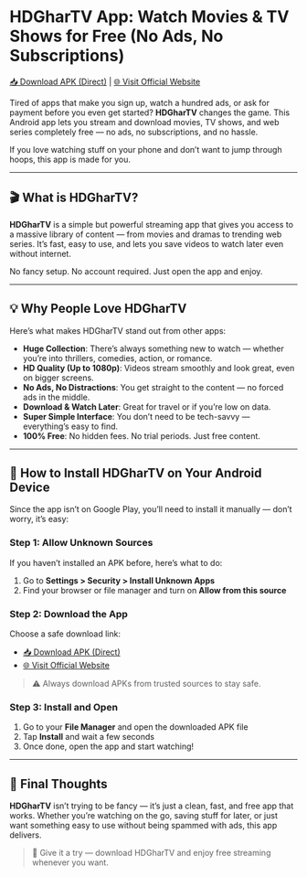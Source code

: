 # HDGharTV App: Watch Movies & TV Shows for Free (No Ads, No Subscriptions)

[📥 Download APK (Direct)](https://download.hdghartv.com.pk/HDGharTV_app_v3.6.0.apk) | [🌐 Visit Official Website](https://hdghartv.com.pk/)

Tired of apps that make you sign up, watch a hundred ads, or ask for payment before you even get started? **HDGharTV** changes the game. This Android app lets you stream and download movies, TV shows, and web series completely free — no ads, no subscriptions, and no hassle.

If you love watching stuff on your phone and don’t want to jump through hoops, this app is made for you.

---

## 🎬 What is HDGharTV?

**HDGharTV** is a simple but powerful streaming app that gives you access to a massive library of content — from movies and dramas to trending web series. It’s fast, easy to use, and lets you save videos to watch later even without internet.

No fancy setup. No account required. Just open the app and enjoy.

---

## 💡 Why People Love HDGharTV

Here’s what makes HDGharTV stand out from other apps:

- **Huge Collection**: There’s always something new to watch — whether you’re into thrillers, comedies, action, or romance.
- **HD Quality (Up to 1080p)**: Videos stream smoothly and look great, even on bigger screens.
- **No Ads, No Distractions**: You get straight to the content — no forced ads in the middle.
- **Download & Watch Later**: Great for travel or if you’re low on data.
- **Super Simple Interface**: You don’t need to be tech-savvy — everything’s easy to find.
- **100% Free**: No hidden fees. No trial periods. Just free content.

---

## 📲 How to Install HDGharTV on Your Android Device

Since the app isn’t on Google Play, you’ll need to install it manually — don’t worry, it’s easy:

### Step 1: Allow Unknown Sources

If you haven’t installed an APK before, here’s what to do:

1. Go to **Settings > Security > Install Unknown Apps**
2. Find your browser or file manager and turn on **Allow from this source**

### Step 2: Download the App

Choose a safe download link:

- [📥 Download APK (Direct)](https://download.hdghartv.com.pk/HDGharTV_app_v3.6.0.apk)  
- [🌐 Visit Official Website](https://hdghartv.com.pk/)

> ⚠️ Always download APKs from trusted sources to stay safe.

### Step 3: Install and Open

1. Go to your **File Manager** and open the downloaded APK file  
2. Tap **Install** and wait a few seconds  
3. Once done, open the app and start watching!

---

## 🎁 Final Thoughts

**HDGharTV** isn’t trying to be fancy — it’s just a clean, fast, and free app that works. Whether you’re watching on the go, saving stuff for later, or just want something easy to use without being spammed with ads, this app delivers.

> 🎥 Give it a try — download HDGharTV and enjoy free streaming whenever you want.
